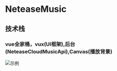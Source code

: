 # NeteaseMusic

## 技术栈
### vue全家桶，vux(UI框架),后台(NeteaseCloudMusicApi),Canvas(播放背景)
![示例](https://github.com/h3n5/vuxmusic/blob/master/demo.gif)
